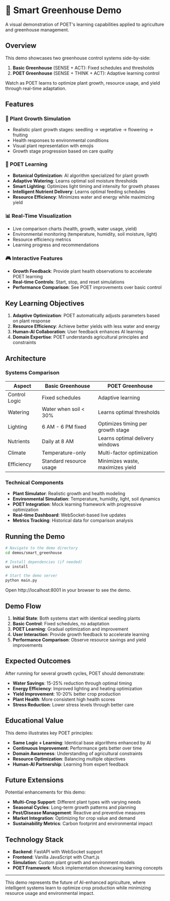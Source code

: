 # 🌱 Smart Greenhouse Demo

A visual demonstration of POET's learning capabilities applied to agriculture and greenhouse management.

## Overview

This demo showcases two greenhouse control systems side-by-side:

1. **Basic Greenhouse** (SENSE + ACT): Fixed schedules and thresholds
2. **POET Greenhouse** (SENSE + THINK + ACT): Adaptive learning control

Watch as POET learns to optimize plant growth, resource usage, and yield through real-time adaptation.

## Features

### 🌿 Plant Growth Simulation
- Realistic plant growth stages: seedling → vegetative → flowering → fruiting
- Health responses to environmental conditions
- Visual plant representation with emojis
- Growth stage progression based on care quality

### 🤖 POET Learning
- **Botanical Optimization**: AI algorithm specialized for plant growth
- **Adaptive Watering**: Learns optimal soil moisture thresholds
- **Smart Lighting**: Optimizes light timing and intensity for growth phases
- **Intelligent Nutrient Delivery**: Learns optimal feeding schedules
- **Resource Efficiency**: Minimizes water and energy while maximizing yield

### 📊 Real-Time Visualization
- Live comparison charts (health, growth, water usage, yield)
- Environmental monitoring (temperature, humidity, soil moisture, light)
- Resource efficiency metrics
- Learning progress and recommendations

### 🎮 Interactive Features
- **Growth Feedback**: Provide plant health observations to accelerate POET learning
- **Real-time Controls**: Start, stop, and reset simulations
- **Performance Comparison**: See POET improvements over basic control

## Key Learning Objectives

1. **Adaptive Optimization**: POET automatically adjusts parameters based on plant response
2. **Resource Efficiency**: Achieve better yields with less water and energy
3. **Human-AI Collaboration**: User feedback enhances AI learning
4. **Domain Expertise**: POET understands agricultural principles and constraints

## Architecture

### Systems Comparison

| Aspect | Basic Greenhouse | POET Greenhouse |
|--------|------------------|-----------------|
| Control Logic | Fixed schedules | Adaptive learning |
| Watering | Water when soil < 30% | Learns optimal thresholds |
| Lighting | 6 AM - 6 PM fixed | Optimizes timing per growth stage |
| Nutrients | Daily at 8 AM | Learns optimal delivery windows |
| Climate | Temperature-only | Multi-factor optimization |
| Efficiency | Standard resource usage | Minimizes waste, maximizes yield |

### Technical Components

- **Plant Simulator**: Realistic growth and health modeling
- **Environmental Simulation**: Temperature, humidity, light, soil dynamics
- **POET Integration**: Mock learning framework with progressive optimization
- **Real-time Dashboard**: WebSocket-based live updates
- **Metrics Tracking**: Historical data for comparison analysis

## Running the Demo

```bash
# Navigate to the demo directory
cd demos/smart_greenhouse

# Install dependencies (if needed)
uv install

# Start the demo server
python main.py
```

Open http://localhost:8001 in your browser to see the demo.

## Demo Flow

1. **Initial State**: Both systems start with identical seedling plants
2. **Basic Control**: Fixed schedules, no adaptation
3. **POET Learning**: Gradual optimization and improvement
4. **User Interaction**: Provide growth feedback to accelerate learning
5. **Performance Comparison**: Observe resource savings and yield improvements

## Expected Outcomes

After running for several growth cycles, POET should demonstrate:

- **Water Savings**: 15-25% reduction through optimal timing
- **Energy Efficiency**: Improved lighting and heating optimization
- **Yield Improvement**: 10-20% better crop production
- **Plant Health**: More consistent high health scores
- **Stress Reduction**: Lower stress levels through better care

## Educational Value

This demo illustrates key POET principles:

- **Same Logic + Learning**: Identical base algorithms enhanced by AI
- **Continuous Improvement**: Performance gets better over time
- **Domain Awareness**: Understanding of agricultural constraints
- **Resource Optimization**: Balancing multiple objectives
- **Human-AI Partnership**: Learning from expert feedback

## Future Extensions

Potential enhancements for this demo:

- **Multi-Crop Support**: Different plant types with varying needs
- **Seasonal Cycles**: Long-term growth patterns and planning
- **Pest/Disease Management**: Reactive and preventive measures
- **Market Integration**: Optimizing for crop value and demand
- **Sustainability Metrics**: Carbon footprint and environmental impact

## Technology Stack

- **Backend**: FastAPI with WebSocket support
- **Frontend**: Vanilla JavaScript with Chart.js
- **Simulation**: Custom plant growth and environment models
- **POET Framework**: Mock implementation showcasing learning concepts

---

This demo represents the future of AI-enhanced agriculture, where intelligent systems learn to optimize crop production while minimizing resource usage and environmental impact. 